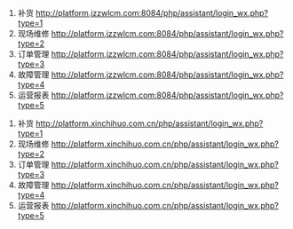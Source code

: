 1. 补货
http://platform.jzzwlcm.com:8084/php/assistant/login_wx.php?type=1
2. 现场维修
http://platform.jzzwlcm.com:8084/php/assistant/login_wx.php?type=2
3. 订单管理
http://platform.jzzwlcm.com:8084/php/assistant/login_wx.php?type=3
4. 故障管理
http://platform.jzzwlcm.com:8084/php/assistant/login_wx.php?type=4
5. 运营报表
http://platform.jzzwlcm.com:8084/php/assistant/login_wx.php?type=5

<!-- 正式 -->
1. 补货
http://platform.xinchihuo.com.cn/php/assistant/login_wx.php?type=1
2. 现场维修
http://platform.xinchihuo.com.cn/php/assistant/login_wx.php?type=2
3. 订单管理
http://platform.xinchihuo.com.cn/php/assistant/login_wx.php?type=3
4. 故障管理
http://platform.xinchihuo.com.cn/php/assistant/login_wx.php?type=4
5. 运营报表
http://platform.xinchihuo.com.cn/php/assistant/login_wx.php?type=5
